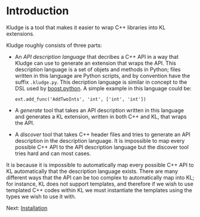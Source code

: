 # Introduction

Kludge is a tool that makes it easier to wrap C++ libraries into KL extensions.

Kludge roughly consists of three parts:

- An *API description language* that decribes a C++ API in a way that Kludge can use to generate an extension that wraps the API.  This description language is a set of objets and methods in Python; files written in this language are Python scripts, and by convention have the suffix `.kludge.py`.  This decription language is similar in concept to the DSL used by [boost.python](http://www.boost.org/doc/libs/1_62_0/libs/python/doc/html/index.html).  A simple example in this language could be:

  ```
  ext.add_func('AddTwoInts', 'int', ['int', 'int'])
  ```

- A *generate* tool that takes an API description written in this language and generates a KL extension, written in both C++ and KL, that wraps the API.

- A *discover* tool that takes C++ header files and tries to generate an API description in the description language.  It is impossible to map every possible C++ API to the API description language but the discover tool tries hard and can most cases.

It is because it is impossible to automatically map every possible C++ API to KL automatically that the description language exists.  There are many different ways that the API can be too complex to automatically map into KL; for instance, KL does not support templates, and therefore if we wish to use templated C++ codes within KL we must instantiate the templates using the types we wish to use it with.

Next: [Installation](install.md)
